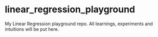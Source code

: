 # linear_regression_playground
My Linear Regression playground repo. All learnings, experiments and intuitions will be put here.
